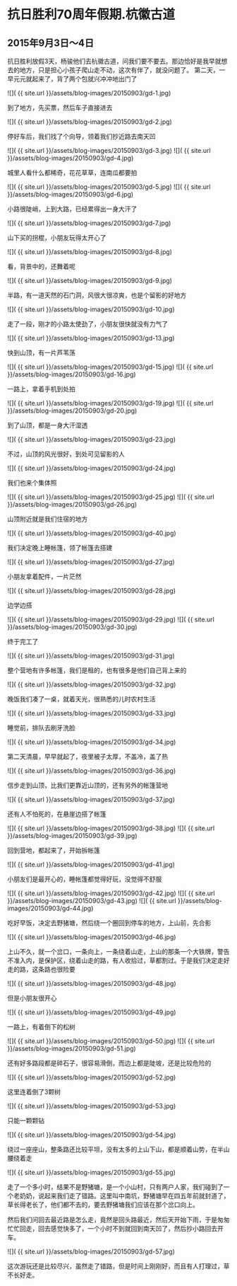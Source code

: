 抗日胜利70周年假期.杭徽古道
=======================
2015年9月3日～4日
-----------------------
抗日胜利放假3天，杨骏他们去杭徽古道，问我们要不要去。那边恰好是我早就想去的地方，只是担心小孩子爬山走不动，这次有伴了，就没问题了。
第二天，一早元元就起来了，背了两个包就兴冲冲地出门了

![]( {{ site.url }}/assets/blog-images/20150903/gd-1.jpg)

到了地方，先买票，然后车子直接进去

![]( {{ site.url }}/assets/blog-images/20150903/gd-2.jpg)

停好车后，我们找了个向导，领着我们抄近路去南天凹

![]( {{ site.url }}/assets/blog-images/20150903/gd-3.jpg)
![]( {{ site.url }}/assets/blog-images/20150903/gd-4.jpg)

城里人看什么都稀奇，花花草草，连南瓜都要拍

![]( {{ site.url }}/assets/blog-images/20150903/gd-5.jpg)
![]( {{ site.url }}/assets/blog-images/20150903/gd-6.jpg)

小路很陡峭，上到大路，已经累得出一身大汗了

![]( {{ site.url }}/assets/blog-images/20150903/gd-7.jpg)

山下买的拐棍，小朋友玩得太开心了

![]( {{ site.url }}/assets/blog-images/20150903/gd-8.jpg)

看，背景中的，还舞着呢

![]( {{ site.url }}/assets/blog-images/20150903/gd-9.jpg)

半路，有一道天然的石门洞，风很大很凉爽，也是个留影的好地方

![]( {{ site.url }}/assets/blog-images/20150903/gd-10.jpg)

走了一段，刚才的小路太使劲了，小朋友很快就没有力气了

![]( {{ site.url }}/assets/blog-images/20150903/gd-13.jpg)

快到山顶，有一片芦苇荡

![]( {{ site.url }}/assets/blog-images/20150903/gd-15.jpg)
![]( {{ site.url }}/assets/blog-images/20150903/gd-16.jpg)

一路上，拿着手机到处拍

![]( {{ site.url }}/assets/blog-images/20150903/gd-19.jpg)
![]( {{ site.url }}/assets/blog-images/20150903/gd-20.jpg)

到了山顶，都是一身大汗湿透

![]( {{ site.url }}/assets/blog-images/20150903/gd-23.jpg)

不过，山顶的风光很好，到处可见留影的人

![]( {{ site.url }}/assets/blog-images/20150903/gd-24.jpg)

我们也来个集体照

![]( {{ site.url }}/assets/blog-images/20150903/gd-25.jpg)
![]( {{ site.url }}/assets/blog-images/20150903/gd-26.jpg)

山顶附近就是我们住宿的地方

![]( {{ site.url }}/assets/blog-images/20150903/gd-40.jpg)

我们决定晚上睡帐篷，领了帐篷去搭建

![]( {{ site.url }}/assets/blog-images/20150903/gd-27.jpg)

小朋友拿着配件，一片茫然

![]( {{ site.url }}/assets/blog-images/20150903/gd-28.jpg)

边学边搭

![]( {{ site.url }}/assets/blog-images/20150903/gd-29.jpg)
![]( {{ site.url }}/assets/blog-images/20150903/gd-30.jpg)

终于完工了

![]( {{ site.url }}/assets/blog-images/20150903/gd-31.jpg)

整个营地有许多帐篷，我们是租的，也有很多是他们自己背上来的

![]( {{ site.url }}/assets/blog-images/20150903/gd-32.jpg)

晚饭我们凑了一桌，就着天光，很熟悉的儿时农村生活

![]( {{ site.url }}/assets/blog-images/20150903/gd-33.jpg)

睡觉前，排队去刷牙洗脸

![]( {{ site.url }}/assets/blog-images/20150903/gd-34.jpg)

第二天清晨，早早就起了，夜里被子太厚，不盖冷，盖了热

![]( {{ site.url }}/assets/blog-images/20150903/gd-36.jpg)

信步走到山顶，比我们更靠近山顶的，还有另外的帐篷营地

![]( {{ site.url }}/assets/blog-images/20150903/gd-37.jpg)

还有人不怕死的，在悬崖边搭了帐篷

![]( {{ site.url }}/assets/blog-images/20150903/gd-38.jpg)
![]( {{ site.url }}/assets/blog-images/20150903/gd-39.jpg)

回到营地，都起来了，开始拆帐篷

![]( {{ site.url }}/assets/blog-images/20150903/gd-41.jpg)

小朋友们是最开心的，睡帐篷都觉得好玩，没觉得不舒服

![]( {{ site.url }}/assets/blog-images/20150903/gd-42.jpg)
![]( {{ site.url }}/assets/blog-images/20150903/gd-43.jpg)
![]( {{ site.url }}/assets/blog-images/20150903/gd-44.jpg)

吃好早饭，决定去野猪塘，然后绕一个圈回到停车的地方，上山前，先合影

![]( {{ site.url }}/assets/blog-images/20150903/gd-46.jpg)

上山不久，就一个岔口，一条向上，一条绕着山走，上山的那条一个大铁牌，警告不准入内，是保护区，绕着山走的路，有人收拾过，草都割过。于是我们决定走好走的路，这条路也很险要

![]( {{ site.url }}/assets/blog-images/20150903/gd-48.jpg)

但是小朋友很开心

![]( {{ site.url }}/assets/blog-images/20150903/gd-49.jpg)

一路上，有着倒下的松树

![]( {{ site.url }}/assets/blog-images/20150903/gd-50.jpg)
![]( {{ site.url }}/assets/blog-images/20150903/gd-51.jpg)

还有好多路段都是碎石子，很容易滑倒，而边上都是陡坡，还是比较危险的

![]( {{ site.url }}/assets/blog-images/20150903/gd-52.jpg)

这里连着倒了3颗树

![]( {{ site.url }}/assets/blog-images/20150903/gd-53.jpg)

只能一颗颗钻

![]( {{ site.url }}/assets/blog-images/20150903/gd-54.jpg)

绕过一座座山，整条路还比较平坦，没有太多的上山下山，都是顺着山势，在半山腰绕着走

![]( {{ site.url }}/assets/blog-images/20150903/gd-55.jpg)

走了一个多小时，结果不是野猪塘，是一个小山村，只有两户人家，我们碰到了一个老奶奶，说起来我们走了错路。这里叫中南坑，野猪塘早在四五年前就封道了，草长得老长了，他们都不去的，要去野猪塘我们应该在那个岔口向上。

然后我们问回去最近路是怎么走，竟然是回头路最近，然后天开始下雨，于是匆匆忙忙回走，回去感觉快多了，一个小时不到就回到南天凹了，然后抄小路回去开车。

![]( {{ site.url }}/assets/blog-images/20150903/gd-57.jpg)

这次游玩还是比较尽兴，虽然走了错路，但是时间上刚刚好，而且有人打理过，草不长好走。











